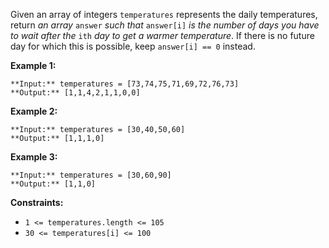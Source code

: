 Given an array of integers  `temperatures`  represents the daily temperatures, return  _an array_  `answer`  _such that_  `answer[i]`  _is the number of days you have to wait after the_  `ith`  _day to get a warmer temperature_. If there is no future day for which this is possible, keep  `answer[i] == 0`  instead.

**Example 1:**
```
**Input:** temperatures = [73,74,75,71,69,72,76,73]
**Output:** [1,1,4,2,1,1,0,0]
```

**Example 2:**
```
**Input:** temperatures = [30,40,50,60]
**Output:** [1,1,1,0]
```

**Example 3:**
```
**Input:** temperatures = [30,60,90]
**Output:** [1,1,0]
```

**Constraints:**

-   `1 <= temperatures.length <= 105`
-   `30 <= temperatures[i] <= 100`